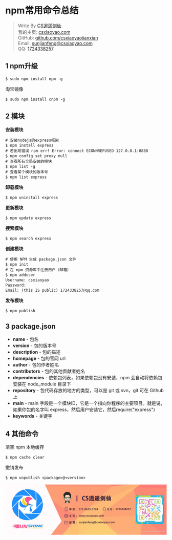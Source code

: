 # npm常用命令总结
> Write By [CS逍遥剑仙](http://home.ustc.edu.cn/~cssjf/)   
> 我的主页: [csxiaoyao.com](https://csxiaoyao.com)   
> GitHub: [github.com/csxiaoyaojianxian](https://github.com/csxiaoyaojianxian)   
> Email: [sunjianfeng@csxiaoyao.com](mailto:sunjianfeng@csxiaoyao.com)  
> QQ: [1724338257](http://wpa.qq.com/msgrd?uin=1724338257&site=qq&menu=yes)

## 1 npm升级

```
$ sudo npm install npm -g
```

淘宝镜像

```
$ sudo npm install cnpm -g
```

## 2 模块

**安装模块**

```
# 安装nodejs的express框架
$ npm install express
# 若出现错误 npm err! Error: connect ECONNREFUSED 127.0.0.1:8888 
$ npm config set proxy null
# 查看所有全局安装的模块
$ npm list -g
# 查看某个模块的版本号
$ npm list express
```

**卸载模块**

```
$ npm uninstall express
```

**更新模块**

```
$ npm update express
```

**搜索模块**

```
$ npm search express
```

**创建模块**

```
# 使用 NPM 生成 package.json 文件
$ npm init
# 在 npm 资源库中注册用户（邮箱）
$ npm adduser
Username: csxiaoyao
Password:
Email: (this IS public) 1724338257@qq.com
```

**发布模块**

```
$ npm publish
```

## 3 package.json

- **name** - 包名
- **version** - 包的版本号
- **description** - 包的描述
- **homepage** - 包的官网 url 
- **author** - 包的作者姓名
- **contributors** - 包的其他贡献者姓名
- **dependencies** - 依赖包列表，如果依赖包没有安装，npm 会自动将依赖包安装在 node_module 目录下
- **repository** - 包代码存放的地方的类型，可以是 git 或 svn，git 可在 Github 上
- **main** - main 字段是一个模块ID，它是一个指向你程序的主要项目。就是说，如果你包的名字叫 express，然后用户安装它，然后require("express")
- **keywords** - 关键字

## 4 其他命令

清空 npm 本地缓存

```
$ npm cache clear
```

撤销发布

```
$ npm unpublish <package>@<version>
```

![sign](https://raw.githubusercontent.com/csxiaoyaojianxian/ImageHosting/master/img/sign.jpg)